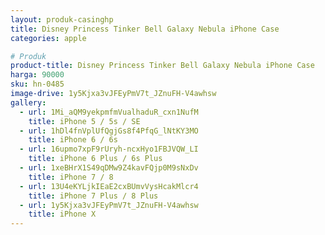 ```yaml
---
layout: produk-casinghp
title: Disney Princess Tinker Bell Galaxy Nebula iPhone Case
categories: apple

# Produk
product-title: Disney Princess Tinker Bell Galaxy Nebula iPhone Case
harga: 90000
sku: hn-0485
image-drive: 1y5Kjxa3vJFEyPmV7t_JZnuFH-V4awhsw
gallery:
  - url: 1Mi_aQM9yekpmfmVualhaduR_cxn1NufM
    title: iPhone 5 / 5s / SE
  - url: 1hDl4fnVplUfQgjGs8f4PfqG_lNtKY3MO
    title: iPhone 6 / 6s
  - url: 16upmo7xpF9rUryh-ncxHyo1FBJVQW_LI
    title: iPhone 6 Plus / 6s Plus
  - url: 1xeBHrX1S49qDMw9Z4kavFQjp0M9sNxDv
    title: iPhone 7 / 8
  - url: 13U4eKYLjkIEaE2cxBUmvVysHcakMlcr4
    title: iPhone 7 Plus / 8 Plus
  - url: 1y5Kjxa3vJFEyPmV7t_JZnuFH-V4awhsw
    title: iPhone X
---
```

